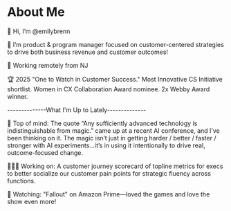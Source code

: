 # About Me

👋 Hi, I’m @emilybrenn

🦄 I’m product & program manager focused on customer-centered strategies to drive both business revenue and customer outcomes!

🍕 Working remotely from NJ

🏆 2025 "One to Watch in Customer Success." Most Innovative CS Initiative shortlist. Women in CX Collaboration Award nominee. 2x Webby Award winner.

--------------What I'm Up to Lately--------------

🎩 Top of mind: The quote “Any sufficiently advanced technology is indistinguishable from magic.” came up at a recent AI conference, and I’ve been thinking on it. The magic isn’t just in getting harder / better / faster / stronger with AI experiments...it’s in using it intentionally to drive real, outcome-focused change.
  
👩🏻‍💻 Working on: A customer journey scorecard of topline metrics for execs to better socialize our customer pain points for strategic fluency across functions.

🍿 Watching: "Fallout" on Amazon Prime—loved the games and love the show even more!
